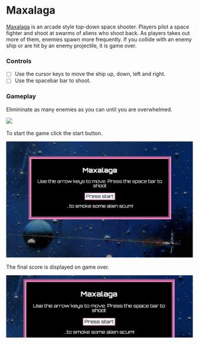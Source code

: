 <h1>Maxalaga</h1>

<a href="http://maxvodkin.info/Maxalaga/">Maxalaga</a> is an arcade style top-down space shooter. Players pilot a space fighter and shoot at swarms of aliens who shoot back. As players takes out more of them, enemies spawn more frequently. If you collide with an enemy ship or are hit by an enemy projectile, it is game over.

<h3>Controls</h3>

- [ ] Use the cursor keys to move the ship up, down, left and right.
- [ ] Use the spacebar bar to shoot.

<h3>Gameplay</h3>

Elimininate as many enemies as you can until you are overwhelmed.

<img src="assets/Feb-13-2017 18-12-06.gif"></img>

To start the game click the start button.

<img src="assets/start-menu.png"></img>

The final score is displayed on game over.

<img src="assets/game-over.png"></img>
